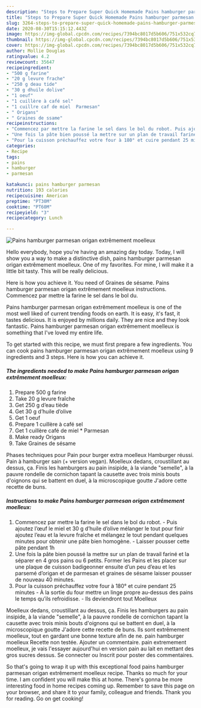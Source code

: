 ```yaml
---
description: "Steps to Prepare Super Quick Homemade Pains hamburger parmesan origan extrêmement moelleux"
title: "Steps to Prepare Super Quick Homemade Pains hamburger parmesan origan extrêmement moelleux"
slug: 3264-steps-to-prepare-super-quick-homemade-pains-hamburger-parmesan-origan-extremement-moelleux
date: 2020-08-30T15:15:12.443Z
image: https://img-global.cpcdn.com/recipes/7394bc8017d5b606/751x532cq70/pains-hamburger-parmesan-origan-extremement-moelleux-photo-principale-de-la-recette.jpg
thumbnail: https://img-global.cpcdn.com/recipes/7394bc8017d5b606/751x532cq70/pains-hamburger-parmesan-origan-extremement-moelleux-photo-principale-de-la-recette.jpg
cover: https://img-global.cpcdn.com/recipes/7394bc8017d5b606/751x532cq70/pains-hamburger-parmesan-origan-extremement-moelleux-photo-principale-de-la-recette.jpg
author: Mollie Douglas
ratingvalue: 4.2
reviewcount: 35647
recipeingredient:
- "500 g farine"
- "20 g levure frache"
- "250 g deau tide"
- "30 g dhuile dolive"
- "1 oeuf"
- "1 cuillère à café sel"
- "1 cuillre caf de miel  Parmesan"
- " Origans"
- " Graines de ssame"
recipeinstructions:
- "Commencez par mettre la farine le sel dans le bol du robot. Puis ajoutez l’œuf le miel et 30 g d’huile d’olive mélanger le tout pour finir ajoutez l’eau et la levure fraîche et mélangez le tout pendant quelques minutes pour obtenir une pâte bien homogène. Laisser pousser cette pâte pendant 1h"
- "Une fois la pâte bien poussé la mettre sur un plan de travail fariné et la séparer en 4 gros pains ou 6 petits. Former les Pains et les placer sur une plaque de cuisson badigeonner ensuite d’un peu d’eau et les parsemé d’origan et de parmesan et graines de sésame laisser pousser de nouveau 40 minutes."
- "Pour la cuisson préchauffez votre four à 180° et cuire pendant 25 minutes À la sortie du four mettre un linge propre au-dessus des pains le temps qu’ils refroidisse. Ils deviendront tout Moelleux"
categories:
- Recipe
tags:
- pains
- hamburger
- parmesan

katakunci: pains hamburger parmesan 
nutrition: 193 calories
recipecuisine: American
preptime: "PT30M"
cooktime: "PT60M"
recipeyield: "3"
recipecategory: Lunch

---
```



![Pains hamburger parmesan origan extrêmement moelleux](https://img-global.cpcdn.com/recipes/7394bc8017d5b606/751x532cq70/pains-hamburger-parmesan-origan-extremement-moelleux-photo-principale-de-la-recette.jpg)

Hello everybody, hope you're having an amazing day today. Today, I will show you a way to make a distinctive dish, pains hamburger parmesan origan extrêmement moelleux. One of my favorites. For mine, I will make it a little bit tasty. This will be really delicious.

Here is how you achieve it. You need of Graines de sésame. Pains hamburger parmesan origan extrêmement moelleux instructions. Commencez par mettre la farine le sel dans le bol du.

Pains hamburger parmesan origan extrêmement moelleux is one of the most well liked of current trending foods on earth. It is easy, it's fast, it tastes delicious. It is enjoyed by millions daily. They are nice and they look fantastic. Pains hamburger parmesan origan extrêmement moelleux is something that I've loved my entire life.


To get started with this recipe, we must first prepare a few ingredients. You can cook pains hamburger parmesan origan extrêmement moelleux using 9 ingredients and 3 steps. Here is how you can achieve it.

<!--inarticleads1-->

##### The ingredients needed to make Pains hamburger parmesan origan extrêmement moelleux:

1. Prepare 500 g farine
1. Take 20 g levure fraîche
1. Get 250 g d’eau tiède
1. Get 30 g d’huile d’olive
1. Get 1 oeuf
1. Prepare 1 cuillère à café sel
1. Get 1 cuillère café de miel * Parmesan
1. Make ready  Origans
1. Take  Graines de sésame


Phases techniques pour Pain pour burger extra moelleux Hamburger réussi. Pain à hamburger sain (+ version vegan). Moelleux dedans, croustillant au dessus, ça. Finis les hamburgers au pain insipide, à la viande &#34;semelle&#34;, à la pauvre rondelle de cornichon tapant la causette avec trois minis bouts d&#39;oignons qui se battent en duel, à la microscopique goutte J&#39;adore cette recette de buns. 

<!--inarticleads2-->

##### Instructions to make Pains hamburger parmesan origan extrêmement moelleux:

1. Commencez par mettre la farine le sel dans le bol du robot. - Puis ajoutez l’œuf le miel et 30 g d’huile d’olive mélanger le tout pour finir ajoutez l’eau et la levure fraîche et mélangez le tout pendant quelques minutes pour obtenir une pâte bien homogène. - Laisser pousser cette pâte pendant 1h
1. Une fois la pâte bien poussé la mettre sur un plan de travail fariné et la séparer en 4 gros pains ou 6 petits. Former les Pains et les placer sur une plaque de cuisson badigeonner ensuite d’un peu d’eau et les parsemé d’origan et de parmesan et graines de sésame laisser pousser de nouveau 40 minutes.
1. Pour la cuisson préchauffez votre four à 180° et cuire pendant 25 minutes - À la sortie du four mettre un linge propre au-dessus des pains le temps qu’ils refroidisse. - Ils deviendront tout Moelleux


Moelleux dedans, croustillant au dessus, ça. Finis les hamburgers au pain insipide, à la viande &#34;semelle&#34;, à la pauvre rondelle de cornichon tapant la causette avec trois minis bouts d&#39;oignons qui se battent en duel, à la microscopique goutte J&#39;adore cette recette de buns. Ils sont extrêmement moelleux, tout en gardant une bonne texture afin de ne. pain hamburger moelleux Recette non testée. Ajouter un commentaire. pain extremement moelleux, je vais l&#39;essayer aujourd&#39;hui en version pain au lait en mettant des gros sucres dessus. Se connecter ou Inscrit pour poster des commentaires. 

So that's going to wrap it up with this exceptional food pains hamburger parmesan origan extrêmement moelleux recipe. Thanks so much for your time. I am confident you will make this at home. There's gonna be more interesting food in home recipes coming up. Remember to save this page on your browser, and share it to your family, colleague and friends. Thank you for reading. Go on get cooking!

